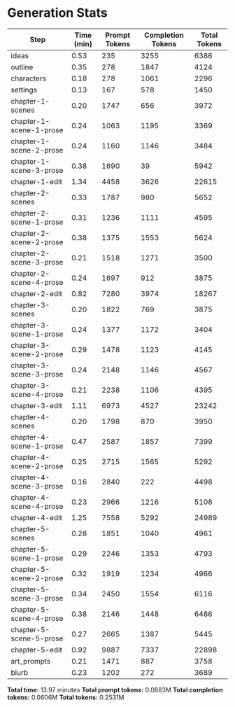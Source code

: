 # Generation Stats

| Step | Time (min) | Prompt Tokens | Completion Tokens | Total Tokens |
|------|------------|---------------|-------------------|--------------|
| ideas | 0.53 | 235 | 3255 | 6386 |
| outline | 0.35 | 278 | 1847 | 4124 |
| characters | 0.18 | 278 | 1061 | 2296 |
| settings | 0.13 | 167 | 578 | 1450 |
| chapter-1-scenes | 0.20 | 1747 | 656 | 3972 |
| chapter-1-scene-1-prose | 0.24 | 1063 | 1195 | 3369 |
| chapter-1-scene-2-prose | 0.24 | 1160 | 1146 | 3484 |
| chapter-1-scene-3-prose | 0.38 | 1690 | 39 | 5942 |
| chapter-1-edit | 1.34 | 4458 | 3626 | 22615 |
| chapter-2-scenes | 0.33 | 1787 | 980 | 5652 |
| chapter-2-scene-1-prose | 0.31 | 1236 | 1111 | 4595 |
| chapter-2-scene-2-prose | 0.38 | 1375 | 1553 | 5624 |
| chapter-2-scene-3-prose | 0.21 | 1518 | 1271 | 3500 |
| chapter-2-scene-4-prose | 0.24 | 1697 | 912 | 3875 |
| chapter-2-edit | 0.82 | 7280 | 3974 | 18267 |
| chapter-3-scenes | 0.20 | 1822 | 769 | 3875 |
| chapter-3-scene-1-prose | 0.24 | 1377 | 1172 | 3404 |
| chapter-3-scene-2-prose | 0.29 | 1478 | 1123 | 4145 |
| chapter-3-scene-3-prose | 0.24 | 2148 | 1146 | 4567 |
| chapter-3-scene-4-prose | 0.21 | 2238 | 1106 | 4395 |
| chapter-3-edit | 1.11 | 6973 | 4527 | 23242 |
| chapter-4-scenes | 0.20 | 1798 | 870 | 3950 |
| chapter-4-scene-1-prose | 0.47 | 2587 | 1857 | 7399 |
| chapter-4-scene-2-prose | 0.25 | 2715 | 1565 | 5292 |
| chapter-4-scene-3-prose | 0.16 | 2840 | 222 | 4498 |
| chapter-4-scene-4-prose | 0.23 | 2966 | 1216 | 5108 |
| chapter-4-edit | 1.25 | 7558 | 5292 | 24989 |
| chapter-5-scenes | 0.28 | 1851 | 1040 | 4961 |
| chapter-5-scene-1-prose | 0.29 | 2246 | 1353 | 4793 |
| chapter-5-scene-2-prose | 0.32 | 1919 | 1234 | 4966 |
| chapter-5-scene-3-prose | 0.34 | 2450 | 1554 | 6116 |
| chapter-5-scene-4-prose | 0.38 | 2146 | 1448 | 6486 |
| chapter-5-scene-5-prose | 0.27 | 2665 | 1387 | 5445 |
| chapter-5-edit | 0.92 | 9887 | 7337 | 22898 |
| art_prompts | 0.21 | 1471 | 887 | 3758 |
| blurb | 0.23 | 1202 | 272 | 3689 |

**Total time:** 13.97 minutes
**Total prompt tokens:** 0.0883M
**Total completion tokens:** 0.0606M
**Total tokens:** 0.2531M
